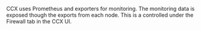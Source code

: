 CCX uses Prometheus and exporters for monitoring.
The monitoring data is exposed though the exports from each node.
This is a controlled under the Firewall tab in the CCX UI.

